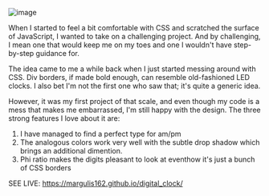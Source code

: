 ![image](https://github.com/user-attachments/assets/714eff77-3b14-4d8b-a644-03d29b3b95d7)

When I started to feel a bit comfortable with CSS and scratched the surface of JavaScript, I wanted to take on a challenging project. 
And by challenging, I mean one that would keep me on my toes and one I wouldn't have step-by-step guidance for.

The idea came to me a while back when I just started messing around with CSS. Div borders, if made bold enough, can resemble old-fashioned LED clocks. 
I also bet I'm not the first one who saw that; it's quite a generic idea.

However, it was my first project of that scale, and even though my code is a mess that makes me embarrassed, I'm still happy with the design. The three strong features I love about it are:

  1. I have managed to find a perfect type for am/pm
  2. The analogous colors work very well with the subtle drop shadow which brings an additional dimention.
  3. Phi ratio makes the digits pleasant to look at eventhow it's just a bunch of CSS borders

 SEE LIVE: https://margulis162.github.io/digital_clock/
